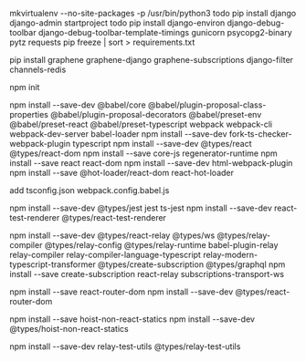 mkvirtualenv --no-site-packages -p /usr/bin/python3 todo
pip install django
django-admin startproject todo
pip install django-environ django-debug-toolbar django-debug-toolbar-template-timings gunicorn psycopg2-binary pytz requests
pip freeze | sort > requirements.txt 

pip install graphene graphene-django graphene-subscriptions django-filter channels-redis

npm init


npm install --save-dev @babel/core @babel/plugin-proposal-class-properties @babel/plugin-proposal-decorators @babel/preset-env @babel/preset-react @babel/preset-typescript webpack webpack-cli webpack-dev-server babel-loader
npm install --save-dev fork-ts-checker-webpack-plugin  typescript
npm install --save-dev @types/react @types/react-dom
npm install --save core-js regenerator-runtime
npm install --save react react-dom
npm install --save-dev html-webpack-plugin
npm install --save @hot-loader/react-dom react-hot-loader

add tsconfig.json  webpack.config.babel.js

npm install --save-dev @types/jest jest ts-jest
npm install --save-dev react-test-renderer @types/react-test-renderer

npm install --save-dev @types/react-relay @types/ws @types/relay-compiler @types/relay-config @types/relay-runtime babel-plugin-relay relay-compiler relay-compiler-language-typescript relay-modern-typescript-transformer @types/create-subscription @types/graphql
npm install --save create-subscription react-relay subscriptions-transport-ws


npm install --save react-router-dom
npm install --save-dev @types/react-router-dom

npm install --save hoist-non-react-statics
npm install --save-dev @types/hoist-non-react-statics

npm install --save-dev relay-test-utils @types/relay-test-utils
